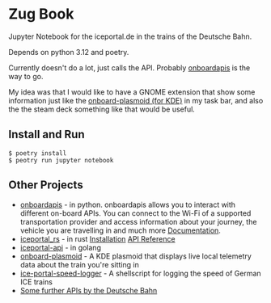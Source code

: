 # Zug Book
Jupyter Notebook for the iceportal.de in the trains of the Deutsche Bahn.

Depends on python 3.12 and poetry.

Currently doesn't do a lot, just calls the API. Probably [onboardapis](https://github.com/felix-zenk/onboardapis) is the way to go.

My idea was that I would like to have a GNOME extension that show some information just like the [onboard-plasmoid (for KDE)](https://github.com/timschneeb/onboard-plasmoid) in my task bar, and also the the steam deck something like that would be useful.

## Install and Run

```
$ poetry install
$ peotry run jupyter notebook
```

## Other Projects

- [onboardapis](https://github.com/felix-zenk/onboardapis) - in python. onboardapis allows you to interact with different on-board APIs. You can connect to the Wi-Fi of a supported transportation provider and access information about your journey, the vehicle you are travelling in and much more [Documentation](https://felix-zenk.github.io/onboardapis/onboardapis.html).
- [iceportal_rs](https://github.com/adridevelopsthings/iceportal_rs) - in rust [Installation](https://lib.rs/crates/iceportal) [API Reference](https://docs.rs/iceportal/latest/iceportal/)
- [iceportal-api](https://github.com/craftamap/iceportal-api) - in golang
- [onboard-plasmoid](https://github.com/timschneeb/onboard-plasmoid) - A KDE plasmoid that displays live local telemetry data about the train you're sitting in
- [ice-portal-speed-logger](https://github.com/rurseekatze/ice-portal-speed-logger) - A shellscript for logging the speed of German ICE trains
- [Some further APIs by the Deutsche Bahn](https://developer-docs.deutschebahn.com/doku/apis/)
